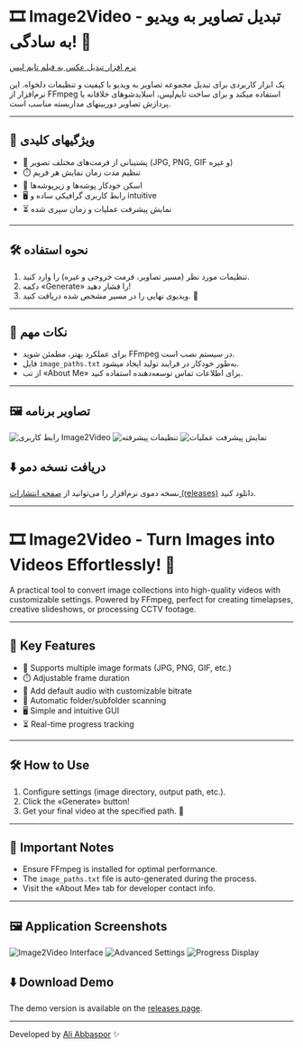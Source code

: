 # 🎞️ Image2Video - تبدیل تصاویر به ویدیو به سادگی! 🚀

[نرم افزار تبدیل عکس به فیلم تایم لپس](https://intellsoft.ir/product/%d9%86%d8%b1%d9%85-%d8%a7%d9%81%d8%b2%d8%a7%d8%b1-%d8%aa%d8%a8%d8%af%db%8c%d9%84-%d8%b9%da%a9%d8%b3-%d8%a8%d9%87-%d9%81%db%8c%d9%84%d9%85-%d8%aa%d8%a7%db%8c%d9%85-%d9%84%d9%be%d8%b3/)

یک ابزار کاربردی برای تبدیل مجموعه تصاویر به ویدیو با کیفیت و تنظیمات دلخواه. این نرم‌افزار از FFmpeg استفاده میکند و برای ساخت تایم‌لپس، اسلایدشوهای خلاقانه یا پردازش تصاویر دوربینهای مداربسته مناسب است.  

---

## 🌟 ویژگیهای کلیدی
- 📸 پشتیبانی از فرمت‌های مختلف تصویر (JPG, PNG, GIF و غیره)
- ⏱️ تنظیم مدت زمان نمایش هر فریم
- 📂 اسکن خودکار پوشه‌ها و زیرپوشه‌ها
- 🖥️ رابط کاربری گرافیکی ساده و intuitive
- ⏳ نمایش پیشرفت عملیات و زمان سپری شده

---

## 🛠️ نحوه استفاده
1. تنظیمات مورد نظر (مسیر تصاویر، فرمت خروجی و غیره) را وارد کنید.
2. دکمه «Generate» را فشار دهید!
3. ویدیوی نهایی را در مسیر مشخص شده دریافت کنید. 🎉

---

## 📌 نکات مهم
- برای عملکرد بهتر، مطمئن شوید FFmpeg در سیستم نصب است.
- فایل `image_paths.txt` به‌طور خودکار در فرایند تولید ایجاد میشود.
- از تب «About Me» برای اطلاعات تماس توسعه‌دهنده استفاده کنید.

---

## 🖼️ تصاویر برنامه
![رابط کاربری Image2Video](https://lh3.googleusercontent.com/d/1AjdMIuposntN5Ri8twfNW7-Lgr3-WjsA)
![تنظیمات پیشرفته](https://lh3.googleusercontent.com/d/1TLK1_7ISMi_JmAagj9tdL3p8QdTP_GTw)
![نمایش پیشرفت عملیات](https://lh3.googleusercontent.com/d/1VvfSOBZmom5IygQ549PuDh3l-rwvkMHe)

## ⬇️ دریافت نسخه دمو
نسخه دموی نرم‌افزار را می‌توانید از [صفحه انتشارات (releases)](https://github.com/IntellSoftAI/Image2Video/releases) دانلود کنید.

---

# 🎞️ Image2Video - Turn Images into Videos Effortlessly! 🚀

A practical tool to convert image collections into high-quality videos with customizable settings. Powered by FFmpeg, perfect for creating timelapses, creative slideshows, or processing CCTV footage.  

---

## 🌟 Key Features
- 📸 Supports multiple image formats (JPG, PNG, GIF, etc.)
- ⏱️ Adjustable frame duration
- 🎵 Add default audio with customizable bitrate
- 📂 Automatic folder/subfolder scanning
- 🖥️ Simple and intuitive GUI
- ⏳ Real-time progress tracking

---

## 🛠️ How to Use
1. Configure settings (image directory, output path, etc.).
2. Click the «Generate» button!
3. Get your final video at the specified path. 🎉

---

## 📌 Important Notes
- Ensure FFmpeg is installed for optimal performance.
- The `image_paths.txt` file is auto-generated during the process.
- Visit the «About Me» tab for developer contact info.

---

## 🖼️ Application Screenshots
![Image2Video Interface](https://lh3.googleusercontent.com/d/1AjdMIuposntN5Ri8twfNW7-Lgr3-WjsA)
![Advanced Settings](https://lh3.googleusercontent.com/d/1TLK1_7ISMi_JmAagj9tdL3p8QdTP_GTw)
![Progress Display](https://lh3.googleusercontent.com/d/1VvfSOBZmom5IygQ549PuDh3l-rwvkMHe)

## ⬇️ Download Demo
The demo version is available on the [releases page](https://github.com/IntellSoftAI/Image2Video/releases).

---

Developed by [Ali Abbaspor](https://intellsoft.ir) ✨  